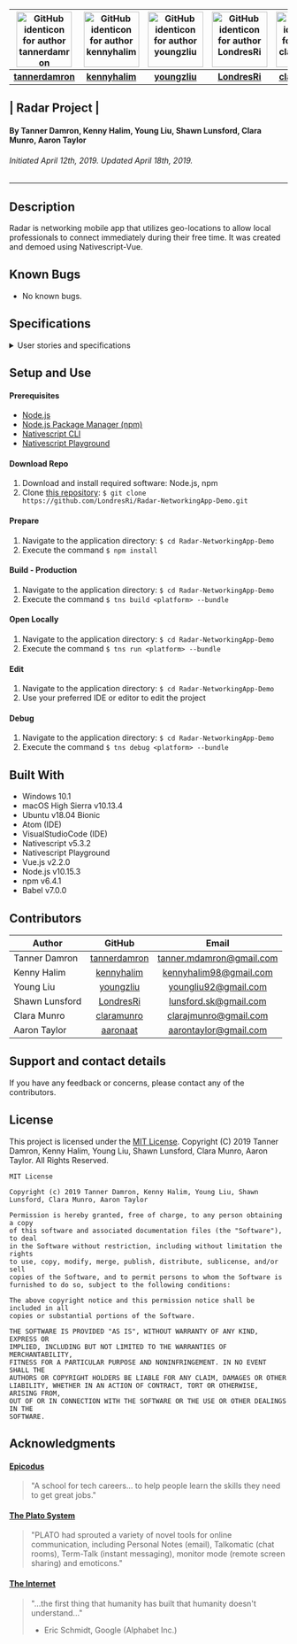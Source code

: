 | [<img src="https://avatars0.githubusercontent.com/u/46458105?s=460&v=4" width=100 alt="GitHub identicon for author tannerdamron">](https://github.com/tannerdamron) | [<img src="https://avatars1.githubusercontent.com/u/46428236?s=460&v=4" width=100 alt="GitHub identicon for author kennyhalim">](https://github.com/kennyhalim) |  [<img src="https://avatars0.githubusercontent.com/u/46437665?s=460&v=4" width=100 alt="GitHub identicon for author youngzliu">](https://github.com/youngzliu) |  [<img src="https://avatars1.githubusercontent.com/u/46427680?s=400&v=4" width=100 alt="GitHub identicon for author LondresRi">](https://github.com/LondresRi) |  [<img src="https://avatars0.githubusercontent.com/u/43104007?s=460&v=4" width=100 alt="GitHub identicon for author claramunro">](https://github.com/claramunro) |  [<img src="https://avatars3.githubusercontent.com/u/46456603?s=460&v=4" width=100 alt="GitHub identicon for author aaronaat">](https://github.com/aaronaat) |
|:-----:|:-----:|:-----:|:-----:|:-----:|:-----:|
| [**tannerdamron**](https://github.com/tannerdamron) | [**kennyhalim**](https://github.com/kennyhalim) | [**youngzliu**](https://github.com/youngzliu) | [**LondresRi**](https://github.com/LondresRi) | [**claramunro**](https://github.com/claramunro) | [**aaronaat**](https://github.com/aaronaat) |

## | **Radar Project** |

#### By Tanner Damron, Kenny Halim, Young Liu, Shawn Lunsford, Clara Munro, Aaron Taylor
###### Initiated April 12th, 2019. Updated April 18th, 2019.

----------

## Description
Radar is networking mobile app that utilizes geo-locations to allow local professionals to connect immediately during their free time. It was created and demoed using Nativescript-Vue.

## Known Bugs

* No known bugs.

## Specifications

<details>
<summary>User stories and specifications</summary>

<table>
  <tr>
    <th> Scenario 01 </th><th></th>
  </tr>
  <tr>
    <td> Behavior </td>
    <td>As a new user, I want to be able to sign up</td>
  </tr>
  <tr>
    <td> Input </td>
    <td>User credentials</td>
  </tr>
  <tr>
    <td> Output </td>
    <td>Access to app functions</td>
  </tr>
  <tr>
    <td> Notes </td>
    <td> </td>
  </tr>
  <tr>
    <td> Completion </td>
    <td> True </td>
  </tr>
</table>

<table>
  <tr>
    <th> Scenario 02 </th><th></th>
  </tr>
  <tr>
    <td> Behavior </td>
    <td>As a new user, I want to be able to use my current sign in with Google to use the app</td>
  </tr>
  <tr>
    <td> Input </td>
    <td>User Google Gmail credentials</td>
  </tr>
  <tr>
    <td> Output </td>
    <td>Access to app functions</td>
  </tr>
  <tr>
    <td> Notes </td>
    <td> </td>
  </tr>
  <tr>
    <td> Completion </td>
    <td> True </td>
  </tr>
</table>

<table>
  <tr>
    <th> Scenario 03 </th><th></th>
  </tr>
  <tr>
    <td> Behavior </td>
    <td>As a networking professional, I want to be able to manage my profile</td>
  </tr>
  <tr>
    <td> Input </td>
    <td>User information</td>
  </tr>
  <tr>
    <td> Output </td>
    <td>Public profile with user information displayed</td>
  </tr>
  <tr>
    <td> Notes </td>
    <td> Currently no profile privacy settings </td>
  </tr>
  <tr>
    <td> Completion </td>
    <td> True </td>
  </tr>
</table>

<table>
  <tr>
    <th> Scenario 04 </th><th></th>
  </tr>
  <tr>
    <td> Behavior </td>
    <td>As a local networker, I want to know who is nearby</td>
  </tr>
  <tr>
    <td> Input </td>
    <td>User geo-location</td>
  </tr>
  <tr>
    <td> Output </td>
    <td>Distance to other users by their geo-locations</td>
  </tr>
  <tr>
    <td> Notes </td>
    <td> Currently hardcoded for demo purposes </td>
  </tr>
  <tr>
    <td> Completion </td>
    <td> True </td>
  </tr>
</table>

<table>
  <tr>
    <th> Scenario 05 </th><th></th>
  </tr>
  <tr>
    <td> Behavior </td>
    <td>As a social media user, I want to be able to view other users' profiles</td>
  </tr>
  <tr>
    <td> Input </td>
    <td>Click user avatar</td>
  </tr>
  <tr>
    <td> Output </td>
    <td>Display public profile</td>
  </tr>
  <tr>
    <td> Notes </td>
    <td> </td>
  </tr>
  <tr>
    <td> Completion </td>
    <td> True </td>
  </tr>
</table>

<table>
  <tr>
    <th> Scenario 06 </th><th></th>
  </tr>
  <tr>
    <td> Behavior </td>
    <td>As a social media user, I want to be able to message others</td>
  </tr>
  <tr>
    <td> Input </td>
    <td>User A sends message</td>
  </tr>
  <tr>
    <td> Output </td>
    <td>User B recieves message</td>
  </tr>
  <tr>
    <td> Notes </td>
    <td> Currently setup for demo purposes </td>
  </tr>
  <tr>
    <td> Completion </td>
    <td> True </td>
  </tr>
</table>

<table>
  <tr>
    <th> Scenario 07 </th><th></th>
  </tr>
  <tr>
    <td> Behavior </td>
    <td>As a multi-app user, I want to remain logged into my apps</td>
  </tr>
  <tr>
    <td> Input </td>
    <td>User login information</td>
  </tr>
  <tr>
    <td> Output </td>
    <td>User remains logged in</td>
  </tr>
  <tr>
    <td> Notes </td>
    <td> </td>
  </tr>
  <tr>
    <td> Completion </td>
    <td> True </td>
  </tr>
</table>

<table>
  <tr>
    <th> Scenario 08 </th><th></th>
  </tr>
  <tr>
    <td> Behavior </td>
    <td>As a multi-app user, I want my login information saved</td>
  </tr>
  <tr>
    <td> Input </td>
    <td>User login information</td>
  </tr>
  <tr>
    <td> Output </td>
    <td>User information is saved until cleared</td>
  </tr>
  <tr>
    <td> Notes </td>
    <td> </td>
  </tr>
  <tr>
    <td> Completion </td>
    <td> True </td>
  </tr>
</table>

<table>
  <tr>
    <th> Scenario 09 </th><th></th>
  </tr>
  <tr>
    <td> Behavior </td>
    <td>As a user, I want to be able to log out of the app</td>
  </tr>
  <tr>
    <td> Input </td>
    <td>User clicks log out</td>
  </tr>
  <tr>
    <td> Output </td>
    <td>App exits user controls until next log in</td>
  </tr>
  <tr>
    <td> Notes </td>
    <td> </td>
  </tr>
  <tr>
    <td> Completion </td>
    <td> True </td>
  </tr>
</table>

<table>
  <tr>
    <th> Scenario 10 </th><th></th>
  </tr>
  <tr>
    <td> Behavior </td>
    <td>As a local networker, I want to be visually see how far other users are from me</td>
  </tr>
  <tr>
    <td> Input </td>
    <td>User searches for other networkers</td>
  </tr>
  <tr>
    <td> Output </td>
    <td>Map display</td>
  </tr>
  <tr>
    <td> Notes </td>
    <td> </td>
  </tr>
  <tr>
    <td> Completion </td>
    <td> True </td>
  </tr>
</table>

</details>


## Setup and Use

#### Prerequisites
* [Node.js](https://nodejs.org/en/)
* [Node.js Package Manager (npm)](https://www.npmjs.com/)
* [Nativescript CLI](https://docs.nativescript.org/start/quick-setup)
* [Nativescript Playground](https://docs.nativescript.org/start/quick-setup#step-3-install-the-nativescript-playground-app)

#### Download Repo
1. Download and install required software: Node.js, npm
2. Clone [this repository](https://github.com/LondresRi/Radar-NetworkingApp-Demo.git): `$ git clone https://github.com/LondresRi/Radar-NetworkingApp-Demo.git`

#### Prepare
1. Navigate to the application directory: `$ cd Radar-NetworkingApp-Demo`
2. Execute the command `$ npm install`

#### Build - Production
1. Navigate to the application directory: `$ cd Radar-NetworkingApp-Demo`
2. Execute the command `$ tns build <platform> --bundle`

#### Open Locally
1. Navigate to the application directory: `$ cd Radar-NetworkingApp-Demo`
2. Execute the command `$ tns run <platform> --bundle`

#### Edit
1. Navigate to the application directory: `$ cd Radar-NetworkingApp-Demo`
2. Use your preferred IDE or editor to edit the project

#### Debug
1. Navigate to the application directory: `$ cd Radar-NetworkingApp-Demo`
2. Execute the command `$ tns debug <platform> --bundle`


## Built With

* Windows 10.1
* macOS High Sierra v10.13.4
* Ubuntu v18.04 Bionic
* Atom (IDE)
* VisualStudioCode (IDE)
* Nativescript v5.3.2
* Nativescript Playground
* Vue.js v2.2.0
* Node.js v10.15.3
* npm v6.4.1
* Babel v7.0.0

## Contributors

| Author | GitHub | Email |
|--------|:------:|:-----:|
| Tanner Damron | [tannerdamron](https://github.com/tannerdamron) | [tanner.mdamron@gmail.com](tanner.mdamron@gmail.com) |
| Kenny Halim | [kennyhalim](https://github.com/kennyhalim) | [kennyhalim98@gmail.com](kennyhalim98@gmail.com) |
| Young Liu | [youngzliu](https://github.com/youngzliu) | [youngliu92@gmail.com](mailto:youngliu92@gmail.com) |
| Shawn Lunsford | [LondresRi](https://github.com/LondresRi) |  [lunsford.sk@gmail.com](mailto:lunsford.sk@gmail.com) |
| Clara Munro | [claramunro](https://github.com/claramunro) | [clarajmunro@gmail.com](mailto:clarajmunro@gmail.com) |
| Aaron Taylor | [aaronaat](https://github.com/aaronaat) | [aarontaylor@gmail.com](mailto:aarontaylor@gmail.com) |

## Support and contact details

If you have any feedback or concerns, please contact any of the contributors.

## License

This project is licensed under the [MIT License](https://opensource.org/licenses/MIT). Copyright (C) 2019 Tanner Damron, Kenny Halim, Young Liu, Shawn Lunsford, Clara Munro, Aaron Taylor. All Rights Reserved.
```
MIT License

Copyright (c) 2019 Tanner Damron, Kenny Halim, Young Liu, Shawn Lunsford, Clara Munro, Aaron Taylor

Permission is hereby granted, free of charge, to any person obtaining a copy
of this software and associated documentation files (the "Software"), to deal
in the Software without restriction, including without limitation the rights
to use, copy, modify, merge, publish, distribute, sublicense, and/or sell
copies of the Software, and to permit persons to whom the Software is
furnished to do so, subject to the following conditions:

The above copyright notice and this permission notice shall be included in all
copies or substantial portions of the Software.

THE SOFTWARE IS PROVIDED "AS IS", WITHOUT WARRANTY OF ANY KIND, EXPRESS OR
IMPLIED, INCLUDING BUT NOT LIMITED TO THE WARRANTIES OF MERCHANTABILITY,
FITNESS FOR A PARTICULAR PURPOSE AND NONINFRINGEMENT. IN NO EVENT SHALL THE
AUTHORS OR COPYRIGHT HOLDERS BE LIABLE FOR ANY CLAIM, DAMAGES OR OTHER
LIABILITY, WHETHER IN AN ACTION OF CONTRACT, TORT OR OTHERWISE, ARISING FROM,
OUT OF OR IN CONNECTION WITH THE SOFTWARE OR THE USE OR OTHER DEALINGS IN THE
SOFTWARE.
```

## Acknowledgments

#### [Epicodus](https://www.epicodus.com/)
>"A school for tech careers... to help people learn the skills they need to get great jobs."

#### [The Plato System](https://en.wikipedia.org/w/index.php?title=PLATO_system&redirect=yes)
>"PLATO had sprouted a variety of novel tools for online communication, including Personal Notes (email), Talkomatic (chat rooms), Term-Talk (instant messaging), monitor mode (remote screen sharing) and emoticons."

#### [The Internet](https://webfoundation.org/)
> "...the first thing that humanity has built that humanity doesn't understand..."
> - Eric Schmidt, Google (Alphabet Inc.)
